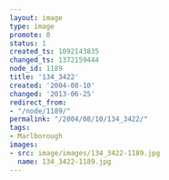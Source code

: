 ```yaml
---
layout: image
type: image
promote: 0
status: 1
created_ts: 1092143835
changed_ts: 1372159444
node_id: 1189
title: '134_3422'
created: '2004-08-10'
changed: '2013-06-25'
redirect_from:
- "/node/1189/"
permalink: "/2004/08/10/134_3422/"
tags:
- Marlborough
images:
- src: image/images/134_3422-1189.jpg
  name: 134_3422-1189.jpg
---
```


